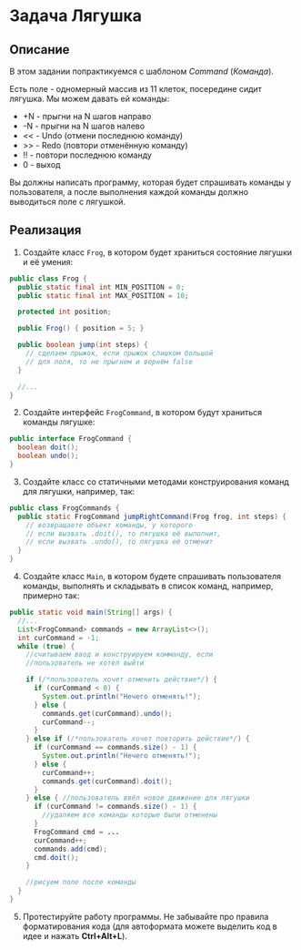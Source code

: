 # Задача Лягушка

## Описание
В этом задании попрактикуемся с шаблоном *Command* (*Команда*).

Есть поле - одномерный массив из 11 клеток, посередине сидит лягушка. Мы можем давать ей команды:
* +N - прыгни на N шагов направо
* -N - прыгни на N шагов налево
* << - Undo (отмени последнюю команду)
* \>\> - Redo (повтори отменённую команду)
* !! - повтори последнюю команду
* 0 - выход

Вы должны написать программу, которая будет спрашивать команды у пользователя, а после выполнения каждой команды должно выводиться поле с лягушкой.

## Реализация
1. Создайте класс `Frog`, в котором будет храниться состояние лягушки и её умения:
```java
public class Frog {
  public static final int MIN_POSITION = 0;
  public static final int MAX_POSITION = 10;

  protected int position;

  public Frog() { position = 5; }

  public boolean jump(int steps) {
    // сделаем прыжок, если прыжок слишком большой
    // для поля, то не прыгнем и вернём false
  }

  //...
}
```

2. Создайте интерфейс `FrogCommand`, в котором будут храниться команды лягушке:
```java
public interface FrogCommand {
  boolean doit();
  boolean undo();
}
```

3. Создайте класс со статичными методами конструирования команд для лягушки, например, так:
```java
public class FrogCommands {
  public static FrogCommand jumpRightCommand(Frog frog, int steps) {
    // возвращаете объект команды, у которого
    // если вызвать .doit(), то лягушка её выполнит,
    // если вызвать .undo(), то лягушка её отменит
  }
}
```

4. Создайте класс `Main`, в котором будете спрашивать пользователя команды, выполнять и складывать в список команд, например, примерно так:
```java
public static void main(String[] args) {
  //...
  List<FrogCommand> commands = new ArrayList<>();
  int curCommand = -1;
  while (true) {
    //считываем ввод и конструируем комманду, если
    //пользователь не хотел выйти

    if (/*пользователь хочет отменить действие*/) {
      if (curCommand < 0) {
        System.out.println("Нечего отменять!");
      } else {
        commands.get(curCommand).undo();
        curCommand--;
      }
    } else if (/*пользователь хочет повторить действие*/) {
      if (curCommand == commands.size() - 1) {
        System.out.println("Нечего отменять!");
      } else {
        curCommand++;
        commands.get(curCommand).doit();
      }
    } else { //пользователь ввёл новое движение для лягушки
      if (curCommand != commands.size() - 1) {
        //удаляем все команды которые были отменены
      }
      FrogCommand cmd = ...
      curCommand++;
      commands.add(cmd);
      cmd.doit();
    }

    //рисуем поле после команды
  }
}
```

5. Протестируйте работу программы. Не забывайте про правила форматирования кода (для автоформата можете выделить код в идее и нажать **Ctrl+Alt+L**).
